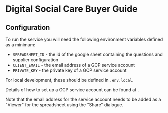 # Digital Social Care Buyer Guide

## Configuration

To run the service you will need the following environment variables defined as a minimum:

* `SPREADSHEET_ID` - the id of the google sheet containing the questions and supplier configuration
* `CLIENT_EMAIL` - the email address of a GCP service account
* `PRIVATE_KEY` - the private key of a GCP service account

For local development, these should be defined in `.env.local`.

Details of how to set up a GCP service account can be found at [](https://theoephraim.github.io/node-google-spreadsheet/#/getting-started/authentication?id=service-account).

Note that the email address for the service account needs to be added as a "Viewer" for the spreadsheet using the "Share" dialogue.
